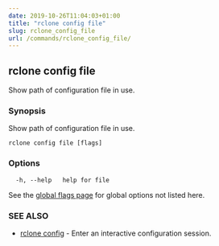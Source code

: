 ```yaml
---
date: 2019-10-26T11:04:03+01:00
title: "rclone config file"
slug: rclone_config_file
url: /commands/rclone_config_file/
---
```

## rclone config file

Show path of configuration file in use.

### Synopsis

Show path of configuration file in use.

```
rclone config file [flags]
```

### Options

```
  -h, --help   help for file
```

See the [global flags page](/flags/) for global options not listed here.

### SEE ALSO

* [rclone config](/commands/rclone_config/)	 - Enter an interactive configuration session.

